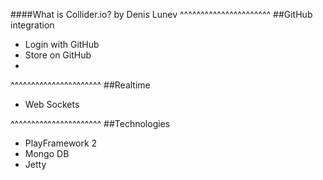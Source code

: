 ####What is Collider.io?
by Denis Lunev
^^^^^^^^^^^^^^^^^^^^^^
##GitHub integration
* Login with GitHub
* Store on GitHub
*

^^^^^^^^^^^^^^^^^^^^^^
##Realtime
* Web Sockets

^^^^^^^^^^^^^^^^^^^^^^
##Technologies
* PlayFramework 2
* Mongo DB
* Jetty